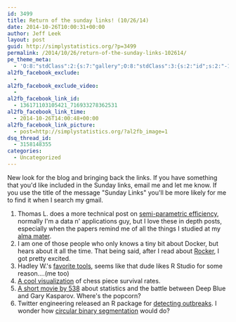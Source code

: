 ```yaml
---
id: 3499
title: Return of the sunday links! (10/26/14)
date: 2014-10-26T10:00:31+00:00
author: Jeff Leek
layout: post
guid: http://simplystatistics.org/?p=3499
permalink: /2014/10/26/return-of-the-sunday-links-102614/
pe_theme_meta:
  - 'O:8:"stdClass":2:{s:7:"gallery";O:8:"stdClass":3:{s:2:"id";s:2:"-1";s:5:"width";s:0:"";s:6:"height";s:0:"";}s:5:"video";O:8:"stdClass":1:{s:2:"id";s:2:"-1";}}'
al2fb_facebook_exclude:
  - 
al2fb_facebook_exclude_video:
  - 
al2fb_facebook_link_id:
  - 136171103105421_716933278362531
al2fb_facebook_link_time:
  - 2014-10-26T14:00:48+00:00
al2fb_facebook_link_picture:
  - post=http://simplystatistics.org/?al2fb_image=1
dsq_thread_id:
  - 3158148355
categories:
  - Uncategorized
---
```

New look for the blog and bringing back the links. If you have something that you'd like included in the Sunday links, email me and let me know. If you use the title of the message "Sunday Links" you'll be more likely for me to find it when I search my gmail.

  1. Thomas L. does a more technical post on [semi-parametric efficiency](http://notstatschat.tumblr.com/post/100893932596/semiparametric-efficiency-and-nearly-true-models), normally I'm a data n' applications guy, but I love these in depth posts, especially when the papers remind me of all the things I studied at my [alma mater](http://www.biostat.washington.edu/).
  2. I am one of those people who only knows a tiny bit about Docker, but hears about it all the time. That being said, after I read about [Rocker](http://dirk.eddelbuettel.com/blog/2014/10/23/#introducing_rocker), I got pretty excited.
  3. Hadley W.'s [favorite tools](https://www.biostars.org/p/115481/), seems like that dude likes R Studio for some reason....(me too)
  4. [A cool visualization](http://priorprobability.com/2014/10/22/chess-piece-survival-rates/) of chess piece survival rates.
  5. [A short movie by 538](http://espn.go.com/video/clip?id=11694550) about statistics and the battle between Deep Blue and Gary Kasparov. Where's the popcorn?
  6. Twitter engineering released an R package for [detecting outbreaks](https://blog.twitter.com/2014/breakout-detection-in-the-wild). I wonder how [circular binary segmentation](http://www.bioconductor.org/packages/release/bioc/html/DNAcopy.html) would do?

&nbsp;

&nbsp;